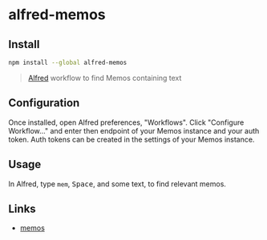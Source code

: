 # alfred-memos

## Install

```sh
npm install --global alfred-memos
```

> [Alfred](https://alfredapp.com) workflow to find Memos containing text

## Configuration

Once installed, open Alfred preferences, "Workflows". Click "Configure Workflow..." and enter then endpoint of your Memos instance and your auth token.
Auth tokens can be created in the settings of your Memos instance.

## Usage

In Alfred, type `mem`, <kbd>Space</kbd>, and some text, to find relevant memos.

## Links

- [memos](https://www.usememos.com)
